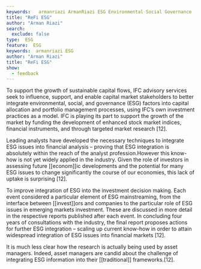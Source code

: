 ```yaml
---
keywords:   armanriazi ArmanRiazi ESG Environmental Social Governance
title: "ReFi ESG"
author: "Arman Riazi"
search:
  exclude: false
type:  ESG
feature:  ESG
keywords:  armanriazi ESG
author: "Arman Riazi"
title: "ReFi ESG"
show:
  - feedback
---
```



To support the growth of sustainable capital flows, IFC advisory services seek to influence, support, and enable capital market stakeholders to better integrate environmental, social, and governance (ESG) factors into capital allocation and portfolio management processes, using IFC’s own investment practices as a model. IFC is playing its part to support the growth of the market by funding the development of enhanced stock market indices, financial instruments, and through targeted market research [12].

Leading analysts have developed the necessary techniques to integrate ESG issues into financial analysis – proving that ESG integration is absolutely within the reach of the analyst profession.However this know-how is not yet widely applied in the industry. Given the role of investors in assessing future [[econom]]ic developments and the potential for many ESG issues to change significantly the course of our economies, this lack of uptake is surprising [12].

To improve integration of ESG into the investment decision making. Each event considered a particular element of ESG mainstreaming, from the interface between [[invest]]ors and companies to the particular role of ESG issues in emerging markets investment. These are discussed in more detail in the respective reports published after each event. In concluding four years of consultations with the industry, the final report proposes actions for further ESG integration – scaling up current know-how in order to attain widespread integration of ESG issues into financial markets [12].

It is much less clear how the research is actually being used by asset managers. Indeed, asset managers are candid about the challenge of integrating ESG information into their [[traditional]] frameworks.[12].